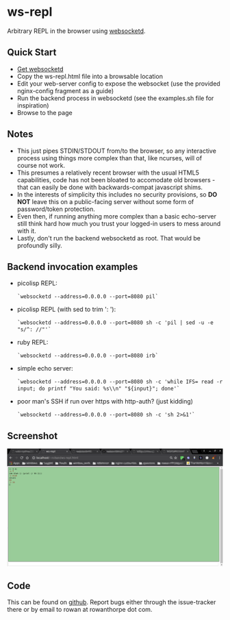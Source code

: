 ws-repl
=======

Arbitrary REPL in the browser using [websocketd](https://github.com/joewalnes/websocketd).

Quick Start
-----------

* [Get websocketd](https://github.com/joewalnes/websocketd/wiki/Download-and-install)
* Copy the ws-repl.html file into a browsable location
* Edit your web-server config to expose the websocket (use the provided nginx-config fragment as a guide)
* Run the backend process in websocketd (see the examples.sh file for inspiration)
* Browse to the page

Notes
-----

* This just pipes STDIN/STDOUT from/to the browser, so any interactive process using things more complex than that, like ncurses,
  will of course not work.
* This presumes a relatively recent browser with the usual HTML5 capabilities, code has not been bloated to accomodate old
  browsers - that can easily be done with backwards-compat javascript shims.
* In the interests of simplicity this includes no security provisions, so **DO NOT** leave this on a public-facing server
  without some form of password/token protection.
* Even then, if running anything more complex than a basic echo-server still think hard how much you trust your logged-in users
  to mess around with it.
* Lastly, don't run the backend websocketd as root. That would be profoundly silly.

Backend invocation examples
---------------------------

* picolisp REPL:

      `websocketd --address=0.0.0.0 --port=8080 pil`

* picolisp REPL (with sed to trim ': '):

      `websocketd --address=0.0.0.0 --port=8080 sh -c 'pil | sed -u -e "s/^: //"'`

* ruby REPL:

      `websocketd --address=0.0.0.0 --port=8080 irb`

* simple echo server:

      `websocketd --address=0.0.0.0 --port=8080 sh -c 'while IFS= read -r input; do printf "You said: %s\\n" "${input}"; done'`

* poor man's SSH if run over https with http-auth? (just kidding)

      `websocketd --address=0.0.0.0 --port=8080 sh -c 'sh 2>&1'`

Screenshot
----------

![ws-repl screenshot](./ws-repl-screenshot.png)

Code
----

This can be found on [github](https://github.com/rowanthorpe/ws-repl). Report bugs either through the issue-tracker there or by
email to rowan at rowanthorpe dot com.
